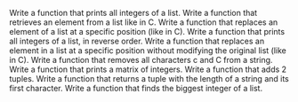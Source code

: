 Write a function that prints all integers of a list.
Write a function that retrieves an element from a list like in C.
Write a function that replaces an element of a list at a specific position (like in C).
Write a function that prints all integers of a list, in reverse order.
Write a function that replaces an element in a list at a specific position without modifying the original list (like in C).
Write a function that removes all characters c and C from a string.
Write a function that prints a matrix of integers.
Write a function that adds 2 tuples.
Write a function that returns a tuple with the length of a string and its first character.
Write a function that finds the biggest integer of a list.
